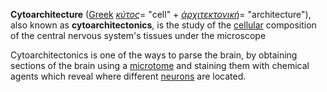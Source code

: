 **Cytoarchitecture** ([Greek](https://en.wikipedia.org/wiki/Ancient_Greek_language "Ancient Greek language") _[κύτος](https://en.wiktionary.org/wiki/%CE%BA%CF%8D%CF%84%CE%BF%CF%82#Ancient_Greek "wiktionary:κύτος")_= "cell" + _[ἀρχιτεκτονική](https://en.wiktionary.org/wiki/%E1%BC%80%CF%81%CF%87%CE%B9%CF%84%CE%AD%CE%BA%CF%84%CF%89%CE%BD#Ancient_Greek "wiktionary:ἀρχιτέκτων")_= "architecture"), also known as **cytoarchitectonics**, is the study of the [cellular](https://en.wikipedia.org/wiki/Cell_(biology) "Cell (biology)") composition of the central nervous system's tissues under the microscope



Cytoarchitectonics is one of the ways to parse the brain, by obtaining sections of the brain using a [microtome](https://en.wikipedia.org/wiki/Microtome "Microtome") and staining them with chemical agents which reveal where different [neurons](https://en.wikipedia.org/wiki/Neuron "Neuron") are located.